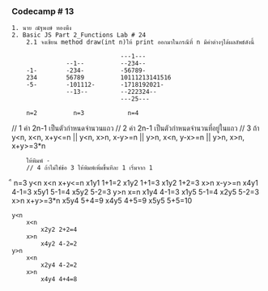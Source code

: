 ### Codecamp # 13
    1. นาย ณัฐพงษ์ ทองพึง
    2. Basic JS Part 2_Functions Lab # 24
        2.1 จงเขียน method draw(int n)ให้ print ออกมาในกรณีที่ n มีค่าต่างๆได้ผลลัพธ์ดังนี้

                                  ---1---
                   --1--          --234--
        -1-        -234-          -56789-
        234        56789          10111213141516
        -5-        -101112-       -1718192021-
                   --13--         --222324--
                                  ---25---
                           
        n=2          n=3            n=4


// 1 ค่า 2n-1 เป็นตัวกำหนดจำนวนแถว
// 2 ค่า 2n-1 เป็นตัวกำหนดจำนวนที่อยู่ในแถว
// 3 ถ้า  y<n, x<n, x+y<=n || 
        y<n, x>n, x-y>=n ||
        y>n, x<n, y-x>=n ||
        y>n, x>n, x+y>=3*n

        ให้พิมพ์ - 
        // 4 ถ้าไม่ใช่ข้อ 3 ให้พิมพ์เพิ่มขึ้นทีละ 1 เริ่มจาก 1
ื
n=3
    y<n
        x<n      x+y<=n
            x1y1 1+1=2
            x1y2 1+1=3
            x1y2 1+2=3
        x>n      x-y>=n
            x4y1 4-1=3
            x5y1 5-1=4
            x5y2 5-2=3
    y>n
        x<n      y-x>=n
            x1y4 4-1=3
            x1y5 5-1=4
            x2y5 5-2=3
        x>n      x+y>=3*n
            x5y4 5+4=9
            x4y5 4+5=9
            x5y5 5+5=10
    
    y<n
        x<n
            x2y2 2+2=4
        x>n
            x4y2 4-2=2
    y>n
        x<n
            x2y4 4-2=2
        x>n
            x4y4 4+4=8

    



